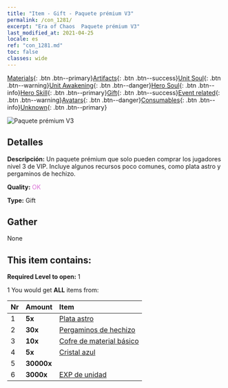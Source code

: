 ```yaml
---
title: "Item - Gift - Paquete prémium V3"
permalink: /con_1281/
excerpt: "Era of Chaos  Paquete prémium V3"
last_modified_at: 2021-04-25
locale: es
ref: "con_1281.md"
toc: false
classes: wide
---
```

 [Materials](/ItemsES/){: .btn .btn--primary}[Artifacts](/ItemsES/Artifacts/){: .btn .btn--success}[Unit Soul](/ItemsES/UnitSoul/){: .btn .btn--warning}[Unit Awakening](/ItemsES/UnitAwakening/){: .btn .btn--danger}[Hero Soul](/ItemsES/HeroSoul/){: .btn .btn--info}[Hero Skill](/ItemsES/HeroSkill/){: .btn .btn--primary}[Gift](/ItemsES/Gift/){: .btn .btn--success}[Event related](/ItemsES/Events/){: .btn .btn--warning}[Avatars](/ItemsES/Avatars/){: .btn .btn--danger}[Consumables](/ItemsES/Consumables/){: .btn .btn--info}[Unknown](/ItemsES/Unknown/){: .btn .btn--primary}

 ![Paquete prémium V3](/images/t/i_905003.png)

## Detalles
 **Descripción:** Un paquete prémium que solo pueden comprar los jugadores nivel 3 de VIP. Incluye algunos recursos poco comunes, como plata astro y pergaminos de hechizo.

 **Quality:** <span style="color: #DA70D6">OK</span>

 **Type:** Gift

## Gather

  None

## This item contains:

 **Required Level to open:** 1

 1 You would get **ALL** items  from:

  | Nr | Amount |     Item    |
  |:---|:-------|:------------|
  | 1 |  **5x** | [Plata astro](/ItemsES/con_969/) |  | 
  | 2 |  **30x** | [Pergaminos de hechizo](/ItemsES/con_694/) |  | 
  | 3 |  **10x** | [Cofre de material básico](/ItemsES/con_756/) |  | 
  | 4 |  **5x** | [Cristal azul](/ItemsES/con_716/) |  | 
  | 5 |  **30000x** | <i class="fas fa-coins"/> |  | 
  | 6 |  **3000x** | [EXP de unidad](/ItemsES/con_902/) |  | 
